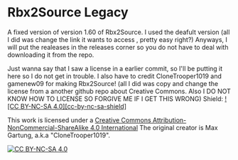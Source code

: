Rbx2Source Legacy
=====================
A fixed version of version 1.60 of Rbx2Source. I used the deafult version (all I did was change the link it wants to access
, pretty easy right?) Anyways, I will put the realeases in the releases corner so you do not have to deal with downloading it from the repo.

Just wanna say that I saw a license in a earlier commit, so I'll be putting it here so I do not get in trouble.
I also have to credit CloneTrooper1019 and gamenew09 for making Rbx2Source!
(all I did was copy and change the license from a another github repo about Creative Commons. Also I DO NOT KNOW HOW TO LICENSE SO FORGIVE ME IF I GET THIS WRONG)
Shield: [![CC BY-NC-SA 4.0][cc-by-nc-sa-shield]][cc-by-nc-sa]

This work is licensed under a
[Creative Commons Attribution-NonCommercial-ShareAlike 4.0 International][cc-by-nc-sa]
The original creator is Max Gartung, a.k.a "CloneTrooper1019".

[![CC BY-NC-SA 4.0][cc-by-nc-sa-image]][cc-by-nc-sa]

[cc-by-nc-sa]: http://creativecommons.org/licenses/by-nc-sa/4.0/
[cc-by-nc-sa-image]: https://licensebuttons.net/l/by-nc-sa/4.0/88x31.png

